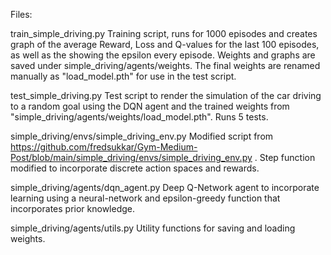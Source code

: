 Files:

train_simple_driving.py
    Training script, runs for 1000 episodes and creates graph of the average Reward, Loss and Q-values for the last 100 episodes, as well as the showing the epsilon every episode. Weights and graphs are saved under simple_driving/agents/weights. The final weights are renamed manually as "load_model.pth" for use in the test script.

test_simple_driving.py
    Test script to render the simulation of the car driving to a random goal using the DQN agent and the trained weights from "simple_driving/agents/weights/load_model.pth". Runs 5 tests.

simple_driving/envs/simple_driving_env.py
    Modified script from https://github.com/fredsukkar/Gym-Medium-Post/blob/main/simple_driving/envs/simple_driving_env.py . Step function modified to incorporate discrete action spaces and rewards.

simple_driving/agents/dqn_agent.py
    Deep Q-Network agent to incorporate learning using a neural-network and epsilon-greedy function that incorporates prior knowledge.

simple_driving/agents/utils.py
    Utility functions for saving and loading weights.


